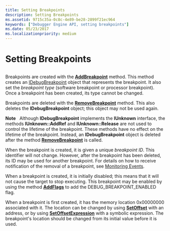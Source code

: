 ```yaml
---
title: Setting Breakpoints
description: Setting Breakpoints
ms.assetid: 9715c35a-0c8c-4e89-be28-2899f21ec964
keywords: ["Debugger Engine API, setting breakpoints"]
ms.date: 05/23/2017
ms.localizationpriority: medium
---
```


# Setting Breakpoints


## <span id="ddk_using_breakpoints_dbx"></span><span id="DDK_USING_BREAKPOINTS_DBX"></span>


Breakpoints are created with the [**AddBreakpoint**](https://docs.microsoft.com/windows-hardware/drivers/ddi/dbgeng/nf-dbgeng-idebugcontrol3-addbreakpoint) method. This method creates an [IDebugBreakpoint](https://docs.microsoft.com/windows-hardware/drivers/ddi/dbgeng/nn-dbgeng-idebugbreakpoint) object that represents the breakpoint. It also set the *breakpoint type* (software breakpoint or processor breakpoint). Once a breakpoint has been created, its type cannot be changed.

Breakpoints are deleted with the [**RemoveBreakpoint**](https://docs.microsoft.com/windows-hardware/drivers/ddi/dbgeng/nf-dbgeng-idebugcontrol3-removebreakpoint) method. This also deletes the **IDebugBreakpoint** object; this object may not be used again.

**Note**   Although **IDebugBreakpoint** implements the **IUnknown** interface, the methods **IUnknown::AddRef** and **IUnknown::Release** are not used to control the lifetime of the breakpoint. These methods have no effect on the lifetime of the breakpoint. Instead, an **IDebugBreakpoint** object is deleted after the method [**RemoveBreakpoint**](https://docs.microsoft.com/windows-hardware/drivers/ddi/dbgeng/nf-dbgeng-idebugcontrol3-removebreakpoint) is called.

 

When the breakpoint is created, it is given a unique *breakpoint ID*. This identifier will not change. However, after the breakpoint has been deleted, its ID may be used for another breakpoint. For details on how to receive notification of the removal of a breakpoint, see [Monitoring Events](monitoring-events.md).

When a breakpoint is created, it is initially disabled; this means that it will not cause the target to stop executing. This breakpoint may be enabled by using the method [**AddFlags**](https://docs.microsoft.com/windows-hardware/drivers/ddi/dbgeng/nf-dbgeng-idebugbreakpoint2-addflags) to add the DEBUG\_BREAKPOINT\_ENABLED flag.

When a breakpoint is first created, it has the memory location 0x00000000 associated with it. The location can be changed by using [**SetOffset**](https://docs.microsoft.com/windows-hardware/drivers/ddi/dbgeng/nf-dbgeng-idebugbreakpoint2-setoffset) with an address, or by using [**SetOffsetExpression**](https://docs.microsoft.com/windows-hardware/drivers/ddi/dbgeng/nf-dbgeng-idebugbreakpoint2-setoffsetexpression) with a symbolic expression. The breakpoint's location should be changed from its initial value before it is used.

 

 





